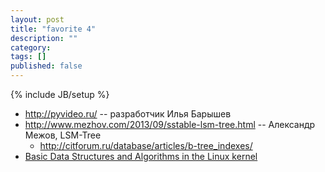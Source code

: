 ```yaml
---
layout: post
title: "favorite 4"
description: ""
category: 
tags: []
published: false
---
```

{% include JB/setup %}

* http://pyvideo.ru/ -- разработчик Илья Барышев
* http://www.mezhov.com/2013/09/sstable-lsm-tree.html --  Александр Межов, LSM-Tree
    * http://citforum.ru/database/articles/b-tree_indexes/
* [Basic Data Structures and Algorithms in the Linux kernel](http://cstheory.stackexchange.com/questions/19759/core-algorithms-deployed/19773#19773)